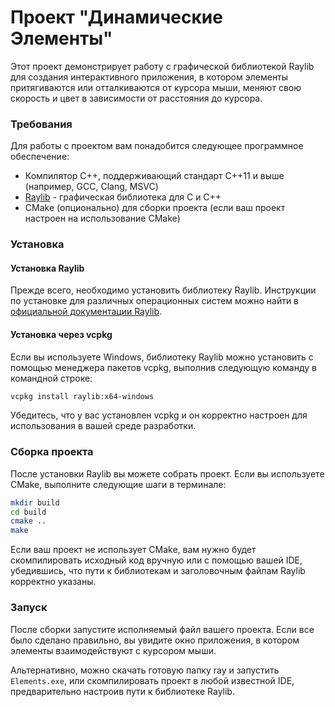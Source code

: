 # Проект "Динамические Элементы"

Этот проект демонстрирует работу с графической библиотекой Raylib для создания интерактивного приложения, в котором элементы притягиваются или отталкиваются от курсора мыши, меняют свою скорость и цвет в зависимости от расстояния до курсора.

### Требования

Для работы с проектом вам понадобится следующее программное обеспечение:

- Компилятор C++, поддерживающий стандарт C++11 и выше (например, GCC, Clang, MSVC)
- [Raylib](https://www.raylib.com/) - графическая библиотека для C и C++
- CMake (опционально) для сборки проекта (если ваш проект настроен на использование CMake)

### Установка

#### Установка Raylib

Прежде всего, необходимо установить библиотеку Raylib. Инструкции по установке для различных операционных систем можно найти в [официальной документации Raylib](https://github.com/raysan5/raylib/wiki).

#### Установка через vcpkg

Если вы используете Windows, библиотеку Raylib можно установить с помощью менеджера пакетов vcpkg, выполнив следующую команду в командной строке:

```bash
vcpkg install raylib:x64-windows
```
Убедитесь, что у вас установлен vcpkg и он корректно настроен для использования в вашей среде разработки.

### Сборка проекта

После установки Raylib вы можете собрать проект. Если вы используете CMake, выполните следующие шаги в терминале:

```bash
mkdir build
cd build
cmake ..
make
```
Если ваш проект не использует CMake, вам нужно будет скомпилировать исходный код вручную или с помощью вашей IDE, убедившись, что пути к библиотекам и заголовочным файлам Raylib корректно указаны.
### Запуск

После сборки запустите исполняемый файл вашего проекта. Если все было сделано правильно, вы увидите окно приложения, в котором элементы взаимодействуют с курсором мыши.

Альтернативно, можно скачать готовую папку ray и запустить ```Elements.exe```, или скомпилировать проект в любой известной IDE, предварительно настроив пути к библиотеке Raylib.
